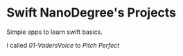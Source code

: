 # Swift NanoDegree's Projects
Simple apps to learn swift basics.

I called _01-VadersVoice_ to _Pitch Perfect_
